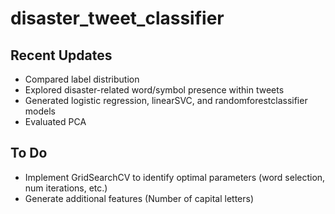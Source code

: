 # disaster_tweet_classifier

## Recent Updates
- Compared label distribution
- Explored disaster-related word/symbol presence within tweets
- Generated logistic regression, linearSVC, and randomforestclassifier models
- Evaluated PCA

## To Do
- Implement GridSearchCV to identify optimal parameters (word selection, num iterations, etc.)
- Generate additional features (Number of capital letters)